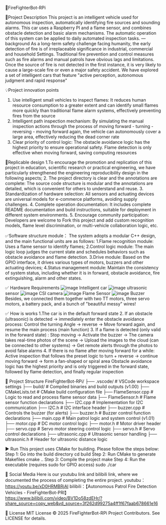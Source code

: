 🚒FireFighterBot-RPi

📌Project Description
This project is an intelligent vehicle used for autonomous inspection, automatically identifying fire sources and sounding alarms. This car uses a Raspberry PI and a flame sensor, and combines obstacle detection and basic alarm mechanisms. The automatic operation of this system can be applied to daily automated inspection tasks.
—background
As a long-term safety challenge facing humanity, the early detection of fire is of irreplaceable significance in industrial, commercial and household Settings.
Traditional fire prevention and control measures such as fire alarms and manual patrols have obvious lags and limitations. Once the source of fire is not detected in the first instance, it is very likely to cause a large-scale fire or even a major safety accident. We have explored a set of intelligent cars that feature "active perception, autonomous judgment and rapid response"

💡Project innovation points
1. Use intelligent small vehicles to inspect flames: It reduces human resource consumption to a greater extent and can identify small flames more quickly than traditional flame alarm systems, effectively preventing fires from the source
2. Intelligent path inspection mechanism: By simulating the manual inspection actions through the process of moving forward - turning - reversing - moving forward again, the vehicle can autonomously cover a large area, effectively reducing the dead corner rate
3. Clear priority of control logic: The obstacle avoidance logic has the highest priority to ensure operational safety. Flame detection is only effective when moving forward, saving computing resources

🙌Replicable design
1.To encourage the promotion and replication of this project in education, scientific research or practical engineering, we have particularly strengthened the engineering reproducibility design in the following aspects;
2. The project directory is clear and the annotations are complete: The source code structure is modular and the annotations are detailed, which is convenient for others to understand and reuse.
3. Standardization of hardware selection: All sensors and actuating devices are universal models for e-commerce platforms, avoiding supply challenges.
4. Complete operation documentation: It includes complete README documentation and build instructions, suitable for deployment in different system environments.
5. Encourage community participation: Developers are welcome to Fork this project and add custom recognition models, flame level discrimination, or multi-vehicle collaboration logic, etc.

✅Software structure module：
The system adopts a modular C++ design, and the main functional units are as follows:
1.Flame recognition module: Uses a flame sensor to identify flames;
2.Control logic module: The main logic loop judges the current state and schedules behaviors such as obstacle avoidance and flame detection.
3.Drive module: Based on the GPIO interface, it drives various types of motors, buzzers and other actuating devices;
4.Status management module: Maintain the consistency of system status, including whether it is in forward, obstacle avoidance, fire extinguishing, alarm and other states.

✅ Hardware Requirements
![image](https://github.com/user-attachments/assets/f6bdd30b-2a96-474b-b4fc-489d554d57f5)
Intelligent car
![image](https://github.com/user-attachments/assets/72946f33-ee36-4dc1-a404-242dea7bbdf2)
ultrasonic sensor
![image](https://github.com/user-attachments/assets/37656e9f-9959-49ba-bf83-bb83c6dc51ac)
CSI camera
![image](https://github.com/user-attachments/assets/262eff8a-5ad0-4b81-ae05-9705f50d4488)
Flame Sensor
![image](https://github.com/user-attachments/assets/6aa6dfd4-c236-4a21-8518-3eddd9596395)
Buzzer
Besides, we connected them together with two TT motors, three servo motors, a battery pack, and a bunch of "beautiful messy" wires!

✅ How is works
1.The car is in the default forward state
2. If an obstacle (ultrasonic) is detected → immediately enter the obstacle avoidance process:
Control the turning Angle → reverse → Move forward again, and resume the main process (main function)
3. If a flame is detected (only valid in the forward state) :
Stop moving → Activate the buzzer → The camera takes real-time photos of the scene → Upload the images to the cloud (can be connected to other systems) → Get remote alerts through the photos to avoid false alarms
4. If there is no flame after moving forward for a while:
Active inspection that follows the preset logic to turn + reverse → continue moving forward → form a fan-shaped or spiral area
Obstacle avoidance logic has the highest priority and is only triggered in the forward state, followed by flame detection, and finally regular inspection

📂 Project Structure
FireFighterBot-RPi/
├── .vscode/              # VSCode workspace settings
├── build/                # Compiled binaries and build outputs (v1.00)
├── CMakeLists.txt        # CMake build configuration file
├── FlameSensor.cpp       # Logic to read and process flame sensor data
├── FlameSensor.h         # Flame sensor function declarations
├── I2C.cpp               # Implementation for I2C communication
├── I2C.h                 # I2C interface header
├── buzzer.cpp            # Controls the buzzer (for alerts)
├── buzzer.h              # Buzzer control function declarations
├── main.cpp              # Main patrol logic and system control (v1.01)
├── motor.cpp             # DC motor control logic
├── motor.h               # Motor driver header
├── servo.cpp             # Servo motor steering control logic
├── servo.h               # Servo control declarations
├── ultrasonic.cpp        # Ultrasonic sensor handling
├── ultrasonic.h          # Header for ultrasonic distance logic

▶️ Run
This project uses CMake for building. Please follow the steps below:
Step 1: Go into the build directory 
cd build 
Step 2: Run CMake to generate Makefiles 
cmake .. 
Step 3: Compile the project 
make 
Step 4: Run the executable (requires sudo for GPIO access) 
sudo ./car 

🧩 Social Media
Here is our youtubu link and bilibili link, where we documented the process of completing the entire project.
youtubu：https://youtu.be/xD0HRMBRjAI
bilibili：【Autonomous Patrol Fire Detection Vehicles - FireFighterBot-PRI】 https://www.bilibili.com/video/BV1Do58zdEHr/?share_source=copy_web&vd_source=3f262d99275a4ff1f67faab678661e16

📝 License
MIT License © 2025 FireFighterBot-RPi Project Contributors. See LICENSE for details.





